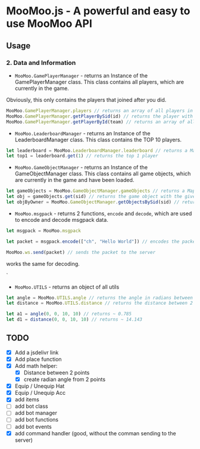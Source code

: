 # MooMoo.js - A powerful and easy to use MooMoo API


## Usage

### 2. Data and Information


- `MooMoo.GamePlayerManager` - returns an Instance of the GamePlayerManager class. This class contains all players, which are currently in the game.

Obviously, this only contains the players that joined after you did.

```js
MooMoo.GamePlayerManager.players // returns an array of all players in the game
MooMoo.GamePlayerManager.getPlayerBySid(id) // returns the player with the given sid
MooMoo.GamePlayerManager.getPlayerById(team) // returns an array of all players with the given id
```

- `MooMoo.LeaderboardManager` - returns an Instance of the LeaderboardManager class. This class contains the TOP 10 players.

```js
let leaderboard = MooMoo.LeaderboardManager.leaderboard // returns a Map of the top 10 players
let top1 = leaderboard.get(1) // returns the top 1 player
```

- `MooMoo.GameObjectManager` - returns an Instance of the GameObjectManager class. This class contains all game objects, which are currently in the game and have been loaded.

```js
let gameObjects = MooMoo.GameObjectManager.gameObjects // returns a Map of all game objects
let obj = gameObjects.get(sid) // returns the game object with the given sid
let objByOwner = MooMoo.GameObjectManager.getObjectsBySid(sid) // returns an array of all game objects with the given player sid
```

- `MooMoo.msgpack` - returns 2 functions, `encode` and `decode`, which are used to encode and decode msgpack data.

```js
let msgpack = MooMoo.msgpack

let packet = msgpack.encode(["ch", "Hello World"]) // encodes the packet

MooMoo.ws.send(packet) // sends the packet to the server
```
works the same for decoding.

`

- `MooMoo.UTILS` - returns an object of all utils

```js
let angle = MooMoo.UTILS.angle // returns the angle in radians between 2 points
let distance = MooMoo.UTILS.distance // returns the distance between 2 points

let a1 = angle(0, 0, 10, 10) // returns ~ 0.785
let d1 = distance(0, 0, 10, 10) // returns ~ 14.143
```

## TODO

- [x] Add a jsdelivr link
- [x] Add place function
- [x] Add math helper:
    - [X] Distance between 2 points
    - [x] create radian angle from 2 points
- [x] Equip / Unequip Hat
- [x] Equip / Unequip Acc
- [x] add items
- [ ] add bot class
- [ ] add bot manager
- [ ] add bot functions
- [ ] add bot events
- [x] add command handler (good, without the comman sending to the server)
